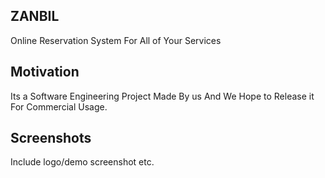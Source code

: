 ## ZANBIL
Online Reservation System For All of Your Services


## Motivation
Its a Software Engineering Project  Made By us  And  We Hope to Release it For Commercial Usage.

## Screenshots
Include logo/demo screenshot etc.
